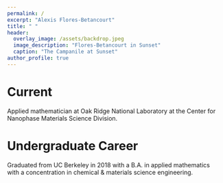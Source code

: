```yaml
---
permalink: /
excerpt: "Alexis Flores-Betancourt"
title: " "
header:
  overlay_image: /assets/backdrop.jpeg
  image_description: "Flores-Betancourt in Sunset"
  caption: "The Campanile at Sunset"
author_profile: true
---
```


# Current

Applied mathematician at Oak Ridge National Laboratory at the Center for Nanophase Materials Science Division.

# Undergraduate Career

Graduated from UC Berkeley in 2018 with a B.A. in applied mathematics with a concentration in chemical & materials science engineering.
